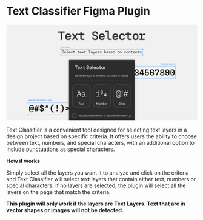 <h1>
  Text Classifier Figma Plugin
</h1>

![Cover image showcasing the text selector plugin with its features](Cover.png)

Text Classifier is a convenient tool designed for selecting text layers in a design project based on specific criteria. It offers users the ability to choose between text, numbers, and special characters, with an additional option to include punctuations as special characters.

<b>How it works</b>

Simply select all the layers you want it to analyze and click on the criteria and Text Classifier will select text layers that contain either text, numbers or special characters. If no layers are selected, the plugin will select all the layers on the page that match the criteria. 

<b>This plugin will only work if the layers are Text Layers. Text that are in vector shapes or images will not be detected.</b>
